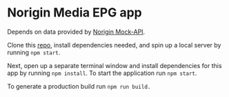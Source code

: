 # Norigin Media EPG app

Depends on data provided by [Norigin Mock-API](https://github.com/NoriginMedia/mock-api/tree/cloudberry).

Clone this [repo](https://github.com/NoriginMedia/candidate-tester.git), install dependencies needed, and spin up a local server by running `npm start`.

Next, open up a separate terminal window and install dependencies for this app by running `npm install`. To start the application run `npm start`.

To generate a production build run `npm run build.`
